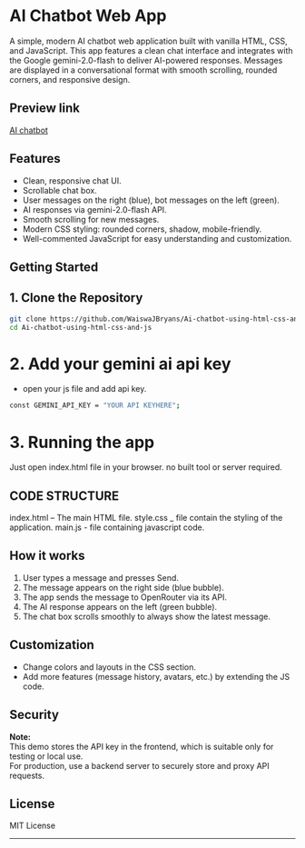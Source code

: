 # AI Chatbot Web App

A simple, modern AI chatbot web application built with vanilla HTML, CSS, and JavaScript. This app features a clean chat interface and integrates with the Google gemini-2.0-flash to deliver AI-powered responses. Messages are displayed in a conversational format with smooth scrolling, rounded corners, and responsive design.

## Preview link
[AI chatbot](https://bryanschatbot.vercel.app)
## Features

- Clean, responsive chat UI.
- Scrollable chat box.
- User messages on the right (blue), bot messages on the left (green).
- AI responses via gemini-2.0-flash API.
- Smooth scrolling for new messages.
- Modern CSS styling: rounded corners, shadow, mobile-friendly.
- Well-commented JavaScript for easy understanding and customization.



## Getting Started

## 1. Clone the Repository

```bash
git clone https://github.com/WaiswaJBryans/Ai-chatbot-using-html-css-and-js.git
cd Ai-chatbot-using-html-css-and-js
```
# 2. Add your gemini ai api key
- open your js file and add api key.

```bash
const GEMINI_API_KEY = "YOUR API KEYHERE";
```
# 3. Running the app

Just open index.html file in your browser.
no built tool or server required.

## CODE STRUCTURE
 index.html – The main HTML file.
 style.css _ file contain the styling of the application.
 main.js - file containing javascript code.
 
 ## How it works
 
1. User types a message and presses Send.
2. The message appears on the right side (blue bubble).
3. The app sends the message to OpenRouter via its API.
4. The AI response appears on the left (green bubble).
5. The chat box scrolls smoothly to always show the latest message.

## Customization

- Change colors and layouts in the CSS section.
- Add more features (message history, avatars, etc.) by extending the JS code.

## Security

**Note:**  
This demo stores the API key in the frontend, which is suitable only for testing or local use.  
For production, use a backend server to securely store and proxy API requests.

## License

MIT License

---
 